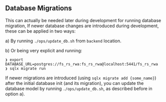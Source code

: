 ## Database Migrations

This can actually be needed later during development for running database migration, 
If newer database changes are introduced during development, these can be applied in two ways:

a) By running `./ops/update_db.sh` from `backend` location.<br/>

b) Or being very explicit and running:
   ```shell
   ❯ export DATABASE_URL=postgres://fs_rs_rwa:fs_rs_rwa@localhost:5441/fs_rs_rwa
   ❯ sqlx migrate run
   ``` 

If newer migrations are introduced (using `sqlx migrate add {some_name}`) after the initial database init (and its migration),
you can update the database model by running `./ops/update_db.sh`, as described before in option a).
